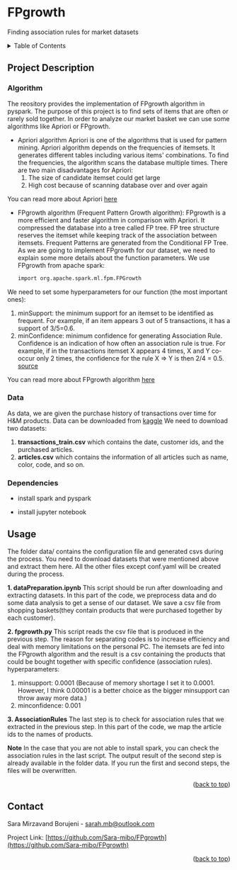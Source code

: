 # FPgrowth
Finding association rules for market datasets

<!-- TABLE OF CONTENTS -->
<details>
  <summary>Table of Contents</summary>
  <ol>
    <li> <a href="#about-the-project">Project Description</a></li>
    <li><a href="#getting-started">Dependencies</a></li>
    <li><a href="#usage">Usage</a></li>
    <li><a href="#contact">Contact</a></li>
  </ol>
</details>

<!-- ABOUT THE PROJECT -->
## Project Description

### Algorithm
The reository provides the implementation of FPgrowth algorithm in pyspark. The purpose of this project is to find sets of items that are often or rarely sold together.
In order to analyze our market basket we can use some algorithms like Apriori or FPgrowth. 
* Apriori algorithm
	Apriori is one of the algorithms that is used for pattern mining. Apriori algorithm depends on the frequencies of itemsets. It generates different tables including various items' combinations. To find the frequencies, the algorithm scans the database multiple times. There are two main disadvantages for Apriori:
	1. The size of candidate itemset could get large
	2. High cost because of scanning database over and over again
	
You can read more about Apriori [here](https://www.softwaretestinghelp.com/apriori-algorithm/)

* FPgrowth algorithm (Frequent Pattern Growth algorithm):
	FPgrowth is a more efficient and faster algorithm in comparison with Apriori. It compressed the database into a tree called FP tree. FP tree structure reserves the itemset while keeping track of the association between itemsets. Frequent Patterns are generated from the Conditional FP Tree.
As we are going to implement FPgrowth for our dataset, we need to explain some more details about the function parameters.
We use FPgrowth from apache spark:
  ```sh
  import org.apache.spark.ml.fpm.FPGrowth
  ```
We need to set some hyperparameters for our function (the most important ones):
1. minSupport: the minimum support for an itemset to be identified as frequent. For example, if an item appears 3 out of 5 transactions, it has a support of 3/5=0.6. 
2. minConfidence: minimum confidence for generating Association Rule. Confidence is an indication of how often an association rule is true. For example, if in the transactions itemset X appears 4 times, X and Y co-occur only 2 times, the confidence for the rule X => Y is then 2/4 = 0.5. [source](https://george-jen.gitbook.io/data-science-and-apache-spark/fp-growth)

You can read more about FPgrowth algorithm [here](https://www.softwaretestinghelp.com/fp-growth-algorithm-data-mining/) 


### Data
As data, we are given the purchase history of transactions over time for H&M products.
Data can be downloaded from [kaggle](https://www.kaggle.com/competitions/h-and-m-personalized-fashion-recommendations/data)
We need to download two datasets:
1. **transactions_train.csv** which contains the date, customer ids, and the purchased articles.
2. **articles.csv** which contains the information of all articles such as name, color, code, and so on.   



<!-- GETTING STARTED -->

### Dependencies

* install spark and pyspark 

* install jupyter notebook


<!-- USAGE EXAMPLES -->
## Usage

The folder data/ contains the configuration file and generated csvs during the process. You need to download datasets that were mentioned above and extract them here. All the other files except conf.yaml will be created during the process. 


**1. dataPreparation.ipynb** 
This script should be run after downloading and extracting datasets. In this part of the code, we preprocess data and do some data analysis to get a sense of our dataset.
We save a csv file from shopping baskets(they contain products that were purchased together by each customer).

**2. fpgrowth.py**
This script reads the csv file that is produced in the previous step. The reason for separating codes is to increase efficiency and deal with memory limitations on the personal PC.
The itemsets are fed into the FPgrowth algorithm and the result is a csv containing the products that could be bought together with specific confidence (association rules).
hyperparameters:
1. minsupport: 0.0001 (Because of memory shortage I set it to 0.0001. However, I think 0.00001 is a better choice as the bigger minsupport can throw away more data.)
2. minconfidence: 0.001

**3. AssociationRules**
The last step is to check for association rules that we extracted in the previous step. In this part of the code, we map the article ids to the names of products.


**Note**
In the case that you are not able to install spark, you can check the association rules in the last script. The output result of the second step is already available in the folder data. If you run the first and second steps, the files will be overwritten.

<p align="right">(<a href="#top">back to top</a>)</p>





<!-- CONTACT -->
## Contact

Sara Mirzavand Borujeni - sarah.mb@outlook.com

Project Link: [https://github.com/Sara-mibo/FPgrowth](https://github.com/Sara-mibo/FPgrowth)

<p align="right">(<a href="#top">back to top</a>)</p>


